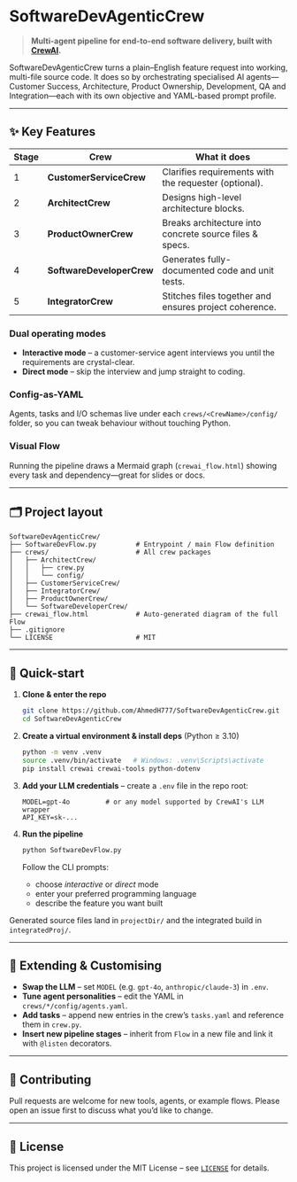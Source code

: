 # SoftwareDevAgenticCrew

> **Multi-agent pipeline for end-to-end software delivery, built with [CrewAI](https://github.com/joaomdmoura/crewai).**

SoftwareDevAgenticCrew turns a plain–English feature request into working, multi-file source code.
It does so by orchestrating specialised AI agents—Customer Success, Architecture, Product Ownership, Development, QA and Integration—each with its own objective and YAML-based prompt profile.

---

## ✨ Key Features

| Stage | Crew                      | What it does                                            |
| ----- | ------------------------- | ------------------------------------------------------- |
| 1     | **CustomerServiceCrew**   | Clarifies requirements with the requester (optional).   |
| 2     | **ArchitectCrew**         | Designs high-level architecture blocks.                 |
| 3     | **ProductOwnerCrew**      | Breaks architecture into concrete source files & specs. |
| 4     | **SoftwareDeveloperCrew** | Generates fully-documented code and unit tests.         |
| 5     | **IntegratorCrew**        | Stitches files together and ensures project coherence.  |

### Dual operating modes

* **Interactive mode** – a customer-service agent interviews you until the requirements are crystal-clear.
* **Direct mode** – skip the interview and jump straight to coding.

### Config-as-YAML

Agents, tasks and I/O schemas live under each `crews/<CrewName>/config/` folder, so you can tweak behaviour without touching Python.

### Visual Flow

Running the pipeline draws a Mermaid graph (`crewai_flow.html`) showing every task and dependency—great for slides or docs.

---

## 🗂️ Project layout

```
SoftwareDevAgenticCrew/
├── SoftwareDevFlow.py          # Entrypoint / main Flow definition
├── crews/                      # All crew packages
│   ├── ArchitectCrew/
│   │   ├── crew.py
│   │   └── config/
│   ├── CustomerServiceCrew/
│   ├── IntegratorCrew/
│   ├── ProductOwnerCrew/
│   └── SoftwareDeveloperCrew/
├── crewai_flow.html            # Auto-generated diagram of the full Flow
├── .gitignore
└── LICENSE                     # MIT
```

---

## 🚀 Quick-start

1. **Clone & enter the repo**

   ```bash
   git clone https://github.com/AhmedH777/SoftwareDevAgenticCrew.git
   cd SoftwareDevAgenticCrew
   ```
2. **Create a virtual environment & install deps** (Python ≥ 3.10)

   ```bash
   python -m venv .venv
   source .venv/bin/activate   # Windows: .venv\Scripts\activate
   pip install crewai crewai-tools python-dotenv
   ```
3. **Add your LLM credentials** – create a `.env` file in the repo root:

   ```env
   MODEL=gpt-4o         # or any model supported by CrewAI's LLM wrapper
   API_KEY=sk-...
   ```
4. **Run the pipeline**

   ```bash
   python SoftwareDevFlow.py
   ```

   Follow the CLI prompts:

   * choose *interactive* or *direct* mode
   * enter your preferred programming language
   * describe the feature you want built

Generated source files land in `projectDir/` and the integrated build in `integratedProj/`.

---

## 🧩 Extending & Customising

* **Swap the LLM** – set `MODEL` (e.g. `gpt-4o`, `anthropic/claude-3`) in `.env`.
* **Tune agent personalities** – edit the YAML in `crews/*/config/agents.yaml`.
* **Add tasks** – append new entries in the crew’s `tasks.yaml` and reference them in `crew.py`.
* **Insert new pipeline stages** – inherit from `Flow` in a new file and link it with `@listen` decorators.

---

## 🤝 Contributing

Pull requests are welcome for new tools, agents, or example flows.
Please open an issue first to discuss what you’d like to change.

---

## 📄 License

This project is licensed under the MIT License – see [`LICENSE`](LICENSE) for details.
